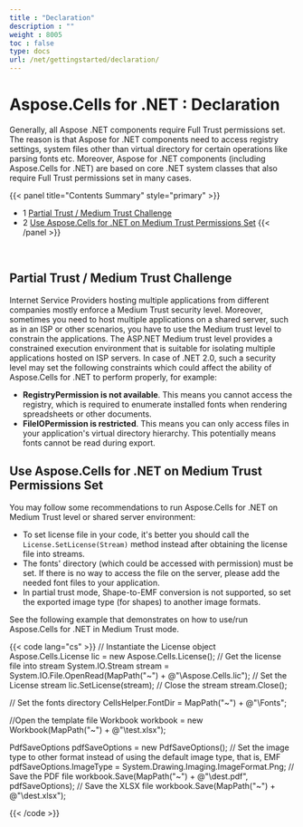 ```yaml
---
title : "Declaration" 
description : "" 
weight : 8005 
toc : false
type: docs
url: /net/gettingstarted/declaration/
---
```


# Aspose.Cells for .NET : Declaration



Generally, all Aspose .NET components require Full Trust permissions set. The reason is that Aspose for .NET components need to access registry settings, system files other than virtual directory for certain operations like parsing fonts etc. Moreover, Aspose for .NET components (including Aspose.Cells for .NET) are based on core .NET system classes that also require Full Trust permissions set in many cases.

{{< panel title="Contents Summary" style="primary" >}}
*   1 [Partial Trust / Medium Trust Challenge](#partial-trust-/-medium-trust-challenge)
*   2 [Use Aspose.Cells for .NET on Medium Trust Permissions Set](#use-aspose.cells-for-.net-on-medium-trust-permissions-set)
{{< /panel >}}
 

 

## Partial Trust / Medium Trust Challenge

Internet Service Providers hosting multiple applications from different companies mostly enforce a Medium Trust security level. Moreover, sometimes you need to host multiple applications on a shared server, such as in an ISP or other scenarios, you have to use the Medium trust level to constrain the applications. The ASP.NET Medium trust level provides a constrained execution environment that is suitable for isolating multiple applications hosted on ISP servers. In case of .NET 2.0, such a security level may set the following constraints which could affect the ability of Aspose.Cells for .NET to perform properly, for example:

*   **RegistryPermission is not available**. This means you cannot access the registry, which is required to enumerate installed fonts when rendering spreadsheets or other documents.
*   **FileIOPermission is restricted**. This means you can only access files in your application's virtual directory hierarchy. This potentially means fonts cannot be read during export.

## Use Aspose.Cells for .NET on Medium Trust Permissions Set

You may follow some recommendations to run Aspose.Cells for .NET on Medium Trust level or shared server environment:

*   To set license file in your code, it's better you should call the `License.SetLicense(Stream)` method instead after obtaining the license file into streams.
*   The fonts' directory (which could be accessed with permission) must be set. If there is no way to access the file on the server, please add the needed font files to your application.
*   In partial trust mode, Shape-to-EMF conversion is not supported, so set the exported image type (for shapes) to another image formats.

See the following example that demonstrates on how to use/run Aspose.Cells for .NET in Medium Trust mode.

{{< code lang="cs" >}}
// Instantiate the License object
Aspose.Cells.License lic = new Aspose.Cells.License();
// Get the license file into stream
System.IO.Stream stream = System.IO.File.OpenRead(MapPath("~") + @"\Aspose.Cells.lic");
// Set the License stream
lic.SetLicense(stream);
// Close the stream
stream.Close();

// Set the fonts directory
CellsHelper.FontDir = MapPath("~") + @"\Fonts";

//Open the template file
Workbook workbook = new Workbook(MapPath("~") + @"\test.xlsx");

PdfSaveOptions pdfSaveOptions = new PdfSaveOptions();
// Set the image type to other format instead of using the default image type, that is, EMF
pdfSaveOptions.ImageType = System.Drawing.Imaging.ImageFormat.Png;
// Save the PDF file
workbook.Save(MapPath("~") + @"\dest.pdf", pdfSaveOptions);
// Save the XLSX file
workbook.Save(MapPath("~") + @"\dest.xlsx");
 
{{< /code >}}

  
  

